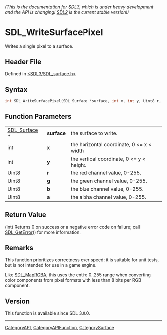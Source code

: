 ###### (This is the documentation for SDL3, which is under heavy development and the API is changing! [SDL2](https://wiki.libsdl.org/SDL2/) is the current stable version!)
# SDL_WriteSurfacePixel

Writes a single pixel to a surface.

## Header File

Defined in [<SDL3/SDL_surface.h>](https://github.com/libsdl-org/SDL/blob/main/include/SDL3/SDL_surface.h)

## Syntax

```c
int SDL_WriteSurfacePixel(SDL_Surface *surface, int x, int y, Uint8 r, Uint8 g, Uint8 b, Uint8 a);
```

## Function Parameters

|                              |             |                                            |
| ---------------------------- | ----------- | ------------------------------------------ |
| [SDL_Surface](SDL_Surface) * | **surface** | the surface to write.                      |
| int                          | **x**       | the horizontal coordinate, 0 <= x < width. |
| int                          | **y**       | the vertical coordinate, 0 <= y < height.  |
| Uint8                        | **r**       | the red channel value, 0-255.              |
| Uint8                        | **g**       | the green channel value, 0-255.            |
| Uint8                        | **b**       | the blue channel value, 0-255.             |
| Uint8                        | **a**       | the alpha channel value, 0-255.            |

## Return Value

(int) Returns 0 on success or a negative error code on failure; call
[SDL_GetError](SDL_GetError)() for more information.

## Remarks

This function prioritizes correctness over speed: it is suitable for unit
tests, but is not intended for use in a game engine.

Like [SDL_MapRGBA](SDL_MapRGBA), this uses the entire 0..255 range when
converting color components from pixel formats with less than 8 bits per
RGB component.

## Version

This function is available since SDL 3.0.0.

----
[CategoryAPI](CategoryAPI), [CategoryAPIFunction](CategoryAPIFunction), [CategorySurface](CategorySurface)

